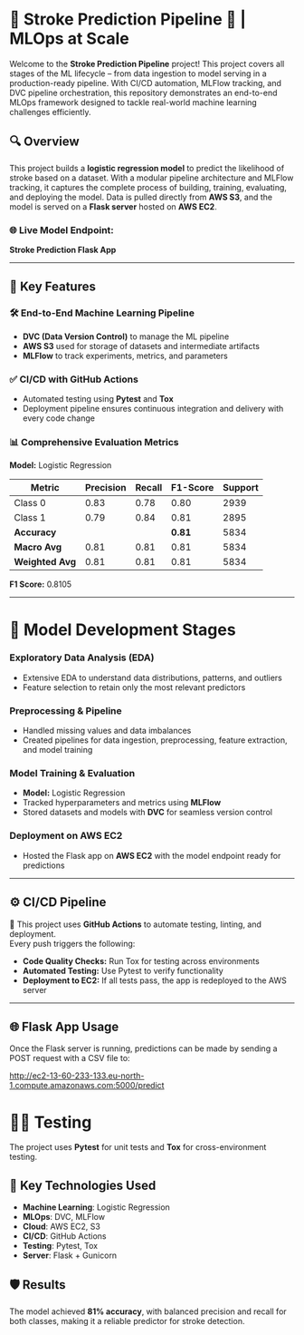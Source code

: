 # 🧠 Stroke Prediction Pipeline 🚀 | MLOps at Scale

Welcome to the **Stroke Prediction Pipeline** project! This project covers all stages of the ML lifecycle – from data ingestion to model serving in a production-ready pipeline. With CI/CD automation, MLFlow tracking, and DVC pipeline orchestration, this repository demonstrates an end-to-end MLOps framework designed to tackle real-world machine learning challenges efficiently.

## 🔍 Overview
This project builds a **logistic regression model** to predict the likelihood of stroke based on a dataset. With a modular pipeline architecture and MLFlow tracking, it captures the complete process of building, training, evaluating, and deploying the model. Data is pulled directly from **AWS S3**, and the model is served on a **Flask server** hosted on **AWS EC2**.

### 🌐 Live Model Endpoint:
**Stroke Prediction Flask App**

---

## 🚀 Key Features

### 🛠️ End-to-End Machine Learning Pipeline
- **DVC (Data Version Control)** to manage the ML pipeline  
- **AWS S3** used for storage of datasets and intermediate artifacts  
- **MLFlow** to track experiments, metrics, and parameters  

### ✅ CI/CD with GitHub Actions
- Automated testing using **Pytest** and **Tox**  
- Deployment pipeline ensures continuous integration and delivery with every code change  

### 📊 Comprehensive Evaluation Metrics
**Model:** Logistic Regression

| Metric       | Precision | Recall | F1-Score | Support |
|--------------|-----------|--------|----------|---------|
| Class 0      | 0.83      | 0.78   | 0.80     | 2939    |
| Class 1      | 0.79      | 0.84   | 0.81     | 2895    |
| **Accuracy** |           |        | **0.81** | 5834    |
| **Macro Avg**| 0.81      | 0.81   | 0.81     | 5834    |
| **Weighted Avg** | 0.81 | 0.81   | 0.81     | 5834    |

**F1 Score:** 0.8105

---

# 🧪 Model Development Stages

### Exploratory Data Analysis (EDA)
- Extensive EDA to understand data distributions, patterns, and outliers  
- Feature selection to retain only the most relevant predictors  

### Preprocessing & Pipeline
- Handled missing values and data imbalances  
- Created pipelines for data ingestion, preprocessing, feature extraction, and model training  

### Model Training & Evaluation
- **Model:** Logistic Regression  
- Tracked hyperparameters and metrics using **MLFlow**  
- Stored datasets and models with **DVC** for seamless version control  

### Deployment on AWS EC2
- Hosted the Flask app on **AWS EC2** with the model endpoint ready for predictions  

---

## ⚙️ CI/CD Pipeline
🚀 This project uses **GitHub Actions** to automate testing, linting, and deployment.  
Every push triggers the following:

- **Code Quality Checks:** Run Tox for testing across environments  
- **Automated Testing:** Use Pytest to verify functionality  
- **Deployment to EC2:** If all tests pass, the app is redeployed to the AWS server  

---

## 🌐 Flask App Usage
Once the Flask server is running, predictions can be made by sending a POST request with a CSV file to:

http://ec2-13-60-233-133.eu-north-1.compute.amazonaws.com:5000/predict

# 🧑‍🔬 Testing  
The project uses **Pytest** for unit tests and **Tox** for cross-environment testing.

## 🎯 Key Technologies Used
- **Machine Learning**: Logistic Regression
- **MLOps**: DVC, MLFlow
- **Cloud**: AWS EC2, S3
- **CI/CD**: GitHub Actions
- **Testing**: Pytest, Tox
- **Server**: Flask + Gunicorn

## 🛡️ Results
The model achieved **81% accuracy**, with balanced precision and recall for both classes, making it a reliable predictor for stroke detection.
